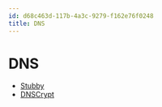 ```yaml
---
id: d68c463d-117b-4a3c-9279-f162e76f0248
title: DNS
---
```


# DNS

-   [Stubby](20220507132251-stubby)
-   [DNSCrypt](20220507132657-dnscrypt)
